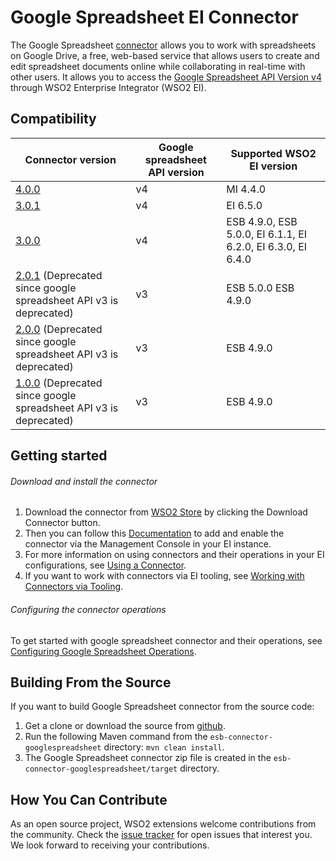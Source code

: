 # Google Spreadsheet EI Connector

The Google Spreadsheet [connector](https://docs.wso2.com/display/EI640/Working+with+Connectors) allows you to work with spreadsheets on Google Drive, a free, web-based service that
allows users to create and edit spreadsheet documents online while collaborating in real-time with other users.
It allows you to access the [Google Spreadsheet API Version v4](https://developers.google.com/sheets/guides/concepts) through WSO2 Enterprise Integrator (WSO2 EI).


## Compatibility

| Connector version | Google spreadsheet API version | Supported WSO2 EI version |
| ------------- | ------------- | ------------- |
| [4.0.0](https://github.com/wso2-extensions/esb-connector-googlespreadsheet/releases/tag/org.wso2.carbon.connector.googlespreadsheet-4.0.0) | v4 | MI 4.4.0 |
| [3.0.1](https://github.com/wso2-extensions/esb-connector-googlespreadsheet/releases/tag/org.wso2.carbon.connector.googlespreadsheet-3.0.1) | v4 | EI 6.5.0 |
| [3.0.0](https://github.com/wso2-extensions/esb-connector-googlespreadsheet/releases/tag/org.wso2.carbon.connector.googlespreadsheet-3.0.0) | v4 | ESB 4.9.0, ESB 5.0.0, EI 6.1.1, EI 6.2.0, EI 6.3.0, EI 6.4.0 |
| [2.0.1](https://github.com/wso2-extensions/esb-connector-googlespreadsheet/releases/tag/org.wso2.carbon.connector.googlespreadsheet-2.0.1) (Deprecated since google spreadsheet API v3 is deprecated) | v3 | ESB 5.0.0 ESB 4.9.0 |
| [2.0.0](https://github.com/wso2-extensions/esb-connector-googlespreadsheet/releases/tag/org.wso2.carbon.connector.googlespreadsheet-2.0.0) (Deprecated since google spreadsheet API v3 is deprecated) | v3 | ESB 4.9.0 |
| [1.0.0](https://github.com/wso2-extensions/esb-connector-googlespreadsheet/releases/tag/org.wso2.carbon.connector.googlespreadsheet-1.0.0) (Deprecated since google spreadsheet API v3 is deprecated) | v3 | ESB 4.9.0 |

## Getting started

###### Download and install the connector

1. Download the connector from [WSO2 Store](https://store.wso2.com/store/assets/esbconnector/details/7181a316-bcac-4cbe-a617-a795abe4dcf3) by clicking the Download Connector button.
2. Then you can follow this [Documentation](https://docs.wso2.com/display/EI640/Working+with+Connectors+via+the+Management+Console) to add and enable the connector via the Management Console in your EI instance.
3. For more information on using connectors and their operations in your EI configurations, see [Using a Connector](https://docs.wso2.com/display/EI640/Using+a+Connector).
4. If you want to work with connectors via EI tooling, see [Working with Connectors via Tooling](https://docs.wso2.com/display/EI640/Working+with+Connectors+via+Tooling).

###### Configuring the connector operations

To get started with google spreadsheet connector and their operations, see [Configuring Google Spreadsheet Operations](docs/config.md).

## Building From the Source

If you want to build Google Spreadsheet connector from the source code:

1. Get a clone or download the source from [github](https://github.com/wso2-extensions/esb-connector-googlespreadsheet).
2. Run the following Maven command from the `esb-connector-googlespreadsheet` directory: `mvn clean install`.
3. The Google Spreadsheet connector zip file is created in the `esb-connector-googlespreadsheet/target` directory.

## How You Can Contribute

As an open source project, WSO2 extensions welcome contributions from the community.
Check the [issue tracker](https://github.com/wso2-extensions/esb-connector-googlespreadsheet/issues) for open issues that interest you. We look forward to receiving your contributions.